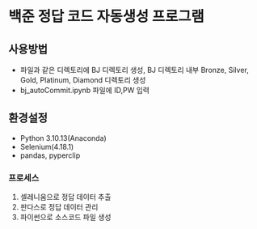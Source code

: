 # 백준 정답 코드 자동생성 프로그램

## 사용방법
- 파일과 같은 디렉토리에 BJ 디렉토리 생성, BJ 디렉토리 내부 Bronze, Silver, Gold, Platinum, Diamond 디렉토리 생성
- bj_autoCommit.ipynb 파일에 ID,PW 입력

## 환경설정
- Python 3.10.13(Anaconda)
- Selenium(4.18.1)
- pandas, pyperclip

### 프로세스
1. 셀레니움으로 정답 데이터 추출
2. 판다스로 정답 데이터 관리
3. 파이썬으로 소스코드 파일 생성
